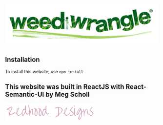 

![Weed Wrangle](src/images/weedwrangle/ww_logo.png "Weed Wrangle")

## Installation
To install this website, use `npm install`


## This website was built in ReactJS with React-Semantic-UI by Meg Scholl

![Redhood Designs](src/images/redhood/logo-png-small.png "Redhood Designs")
